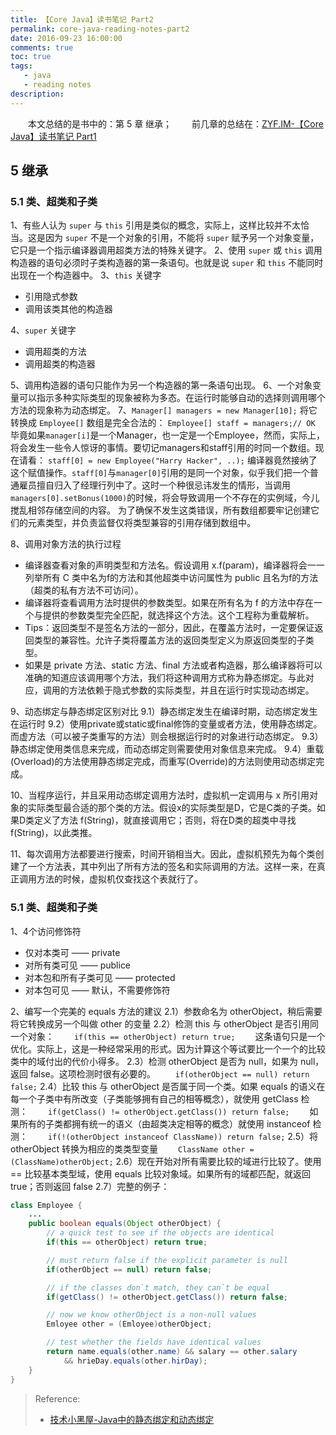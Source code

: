 ```yaml
---
title: 【Core Java】读书笔记 Part2
permalink: core-java-reading-notes-part2
date: 2016-09-23 16:00:00
comments: true
toc: true
tags:
   - java
   - reading notes
description:
---
```


&emsp;&emsp;本文总结的是书中的：第 5 章 继承；
&emsp;&emsp;前几章的总结在：[ZYF.IM-【Core Java】读书笔记 Part1](https://zyf.im/2016/05/06/core-java-reading-notes/)

## 5 继承

### 5.1 类、超类和子类
1、有些人认为 `super` 与 `this` 引用是类似的概念，实际上，这样比较并不太恰当。这是因为 `super` 不是一个对象的引用，不能将 `super` 赋予另一个对象变量，它只是一个指示编译器调用超类方法的特殊关键字。
2、使用 `super` 或 `this` 调用构造器的语句必须时子类构造器的第一条语句。也就是说 `super` 和 `this` 不能同时出现在一个构造器中。
3、`this` 关键字
 - 引用隐式参数
 - 调用该类其他的构造器

4、`super` 关键字
 - 调用超类的方法
 - 调用超类的构造器

5、调用构造器的语句只能作为另一个构造器的第一条语句出现。
6、一个对象变量可以指示多种实际类型的现象被称为多态。在运行时能够自动的选择则调用哪个方法的现象称为动态绑定。
7、`Manager[] managers = new Manager[10];` 将它转换成 `Employee[]` 数组是完全合法的：
`Employee[] staff = managers;// OK`
毕竟如果`manager[i]`是一个Manager，也一定是一个Employee，然而，实际上，将会发生一些令人惊讶的事情。要切记managers和staff引用的时同一个数组。现在请看：
`staff[0] = new Employee("Harry Hacker", ..);`
编译器竟然接纳了这个赋值操作。`staff[0]`与`manager[0]`引用的是同一个对象，似乎我们把一个普通雇员擅自归入了经理行列中了。这时一个种很忌讳发生的情形，当调用`managers[0].setBonus(1000)`的时候，将会导致调用一个不存在的实例域，今儿搅乱相邻存储空间的内容。
为了确保不发生这类错误，所有数组都要牢记创建它们的元素类型，并负责监督仅将类型兼容的引用存储到数组中。

8、调用对象方法的执行过程
- 编译器查看对象的声明类型和方法名。假设调用 x.f(param)，编译器将会一一列举所有 C 类中名为f的方法和其他超类中访问属性为 public 且名为f的方法（超类的私有方法不可访问）。
- 编译器将查看调用方法时提供的参数类型。如果在所有名为 f 的方法中存在一个与提供的参数类型完全匹配，就选择这个方法。这个工程称为重载解析。
- Tips：返回类型不是签名方法的一部分，因此，在覆盖方法时，一定要保证返回类型的兼容性。允许子类将覆盖方法的返回类型定义为原返回类型的子类型。
- 如果是 private 方法、static 方法、final 方法或者构造器，那么编译器将可以准确的知道应该调用哪个方法，我们将这种调用方式称为静态绑定。与此对应，调用的方法依赖于隐式参数的实际类型，并且在运行时实现动态绑定。

9、动态绑定与静态绑定区别对比
9.1）静态绑定发生在编译时期，动态绑定发生在运行时
9.2）使用private或static或final修饰的变量或者方法，使用静态绑定。而虚方法（可以被子类重写的方法）则会根据运行时的对象进行动态绑定。
9.3）静态绑定使用类信息来完成，而动态绑定则需要使用对象信息来完成。
9.4）重载(Overload)的方法使用静态绑定完成，而重写(Override)的方法则使用动态绑定完成。

 10、当程序运行，并且采用动态绑定调用方法时，虚拟机一定调用与 x 所引用对象的实际类型最合适的那个类的方法。假设x的实际类型是D，它是C类的子类。如果D类定义了方法 f(String)，就直接调用它；否则，将在D类的超类中寻找f(String)，以此类推。

11、每次调用方法都要进行搜索，时间开销相当大。因此，虚拟机预先为每个类创建了一个方法表，其中列出了所有方法的签名和实际调用的方法。这样一来，在真正调用方法的时候，虚拟机仅查找这个表就行了。


### 5.1 类、超类和子类
1、4个访问修饰符
- 仅对本类可 —— private
- 对所有类可见 —— publice
- 对本包和所有子类可见 —— protected
- 对本包可见 —— 默认，不需要修饰符

2、编写一个完美的 equals 方法的建议
2.1）参数命名为 otherObject，稍后需要将它转换成另一个叫做 other 的变量
2.2）检测 this 与 otherObject 是否引用同一个对象：
&emsp;&emsp;`if(this == otherObject) return true;`
&emsp;&emsp;这条语句只是一个优化。实际上，这是一种经常采用的形式。因为计算这个等试要比一个一个的比较类中的域付出的代价小得多。
2.3）检测 otherObject 是否为 null，如果为 null，返回 false。这项检测时很有必要的。
&emsp;&emsp;`if(otherObject == null) return false;`
2.4）比较 this 与 otherObject 是否属于同一个类。如果 equals 的语义在每一个子类中有所改变（子类能够拥有自己的相等概念），就使用 getClass 检测：
&emsp;&emsp;`if(getClass() != otherObject.getClass()) return false;`
&emsp;&emsp;如果所有的子类都拥有统一的语义（由超类决定相等的概念）就使用 instanceof 检测：
&emsp;&emsp;`if(!(otherObject instanceof ClassName)) return false;`
2.5）将 otherObject 转换为相应的类类型变量
&emsp;&emsp;`ClassName other = (ClassName)otherObject;`
2.6）现在开始对所有需要比较的域进行比较了。使用 == 比较基本类型域，使用 equals 比较对象域。如果所有的域都匹配，就返回 true；否则返回 false
2.7）完整的例子：
``` java
class Employee {
	...
	public boolean equals(Object otherObject) {
		// a quick test to see if the objects are identical
		if(this == otherObject) return true;

		// must return false if the explicit parameter is null
		if(otherObject == null) return false;

		// if the classes don`t match, they can`t be equal
		if(getClass() != otherObject.getClass()) return false;

		// now we know otherObject is a non-null values
		Emloyee other = (Emloyee)otherObject;

		// test whether the fields have identical values
		return name.equals(other.name) && salary == other.salary
			&& hrieDay.equals(other.hirDay);
	}
}
```


> Reference:
> - [技术小黑屋-Java中的静态绑定和动态绑定](http://droidyue.com/blog/2014/12/28/static-biding-and-dynamic-binding-in-java/)
